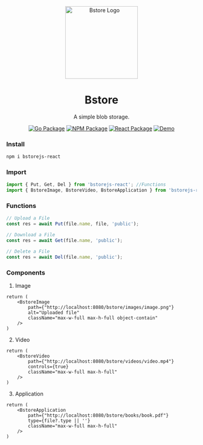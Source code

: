 <div align="center">
  <img width="192px" height="auto" src="public/favicon.ico" alt="Bstore Logo">
  <h1>Bstore</h1>
  <p>A simple blob storage.</p>
</div>

<div align="center">

  [![Go Package](https://img.shields.io/badge/go%20package-bstore-00ADD8?style=flat-square&logo=go)](https://github.com/carterusi/bstore)
  [![NPM Package](https://img.shields.io/badge/npm-bstorejs-red?style=flat-square&logo=npm)](https://www.npmjs.com/package/bstorejs)
  [![React Package](https://img.shields.io/badge/react-bstorejs--react-61DAFB?style=flat-square&logo=react)](https://www.npmjs.com/package/bstorejs-react)
  [![Demo](https://img.shields.io/badge/demo-bstorejs--demo-brightgreen?style=flat-square)](https://github.com/carterusi/bstorejs-demo)

</div>


### Install
```sh
npm i bstorejs-react
```

### Import
```ts
import { Put, Get, Del } from 'bstorejs-react'; //Functions
import { BstoreImage, BstoreVideo, BstoreApplication } from 'bstorejs-react'; // Component
```

### Functions

```ts
// Upload a File
const res = await Put(file.name, file, 'public');

// Download a File
const res = await Get(file.name, 'public');

// Delete a File
const res = await Del(file.name, 'public');
```

### Components

1. Image

```tsx
return ( 
    <BstoreImage 
        path={"http://localhost:8080/bstore/images/image.png"}
        alt="Uploaded file"
        className="max-w-full max-h-full object-contain" 
    />
)
```

2. Video
```tsx
return ( 
    <BstoreVideo
        path={"http://localhost:8080/bstore/videos/video.mp4"}
        controls={true}
        className="max-w-full max-h-full"
    />
)
```

3. Application
```tsx
return ( 
    <BstoreApplication
        path={"http://localhost:8080/bstore/books/book.pdf"}
        type={file?.type || ''}
        className="max-w-full max-h-full"
    />
)
```